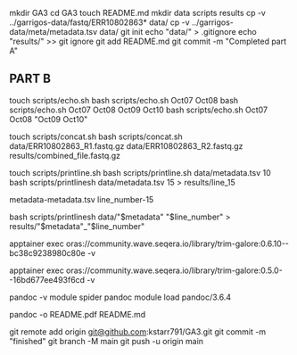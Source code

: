 mkdir GA3
cd GA3
touch README.md
mkdir data scripts results
cp -v ../garrigos-data/fastq/ERR10802863* data/
cp -v ../garrigos-data/meta/metadata.tsv data/
git init
echo "data/" > .gitignore
echo "results/" >> git ignore
git add README.md
git commit -m "Completed part A"

## PART B

touch scripts/echo.sh
bash scripts/echo.sh Oct07 Oct08
bash scripts/echo.sh Oct07 Oct08 Oct09 Oct10
bash scripts/echo.sh Oct07 Oct08 "Oct09 Oct10"

touch scripts/concat.sh
bash scripts/concat.sh data/ERR10802863_R1.fastq.gz data/ERR10802863_R2.fastq.gz results/combined_file.fastq.gz

touch scripts/printline.sh
bash scripts/printline.sh data/metadata.tsv 10
bash scripts/printlinesh data/metadata.tsv 15 > results/line_15

metadata-metadata.tsv
line_number-15

bash scripts/printlinesh data/"$metadata" "$line_number" > results/"$metadata"_"$line_number"

apptainer exec oras://community.wave.seqera.io/library/trim-galore:0.6.10--bc38c9238980c80e -v

apptainer exec oras://community.wave.seqera.io/library/trim-galore:0.5.0--16bd677ee493f6cd -v

pandoc -v
module spider pandoc
module load pandoc/3.6.4

pandoc -o README.pdf README.md

git remote add origin git@github.com:kstarr791/GA3.git
git commit -m "finished"
git branch -M main
git push -u origin main


